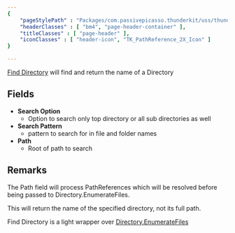 ```yaml
---
{ 
	"pageStylePath" : "Packages/com.passivepicasso.thunderkit/uss/thunderkit_style.uss",
	"headerClasses" : [ "bm4", "page-header-container" ],
	"titleClasses" : [ "page-header" ],
	"iconClasses" : [ "header-icon", "TK_PathReference_2X_Icon" ]
}

---
```


[Find Directory](assetlink://Packages/com.passivepicasso.thunderkit/Editor/Core/Paths/Components/FindDirectory.cs) will find and return the name of a Directory

## Fields

* **Search Option**
  - Option to search only top directory or all sub directories as well
* **Search Pattern**
  - pattern to search for in file and folder names
* **Path**
  - Root of path to search

## Remarks

The Path field will process PathReferences which will be resolved before being passed to Directory.EnumerateFiles.

This will return the name of the specified directory, not its full path.
 
Find Directory is a light wrapper over [Directory.EnumerateFiles](https://docs.microsoft.com/en-us/dotnet/api/system.io.directory.enumeratefiles?view=netframework-4.6)
